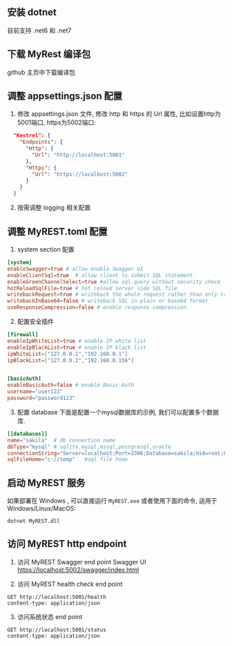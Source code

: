 ## 安装 dotnet
目前支持 .net6 和 .net7

## 下载 MyRest 编译包
github 主页中下载编译包

## 调整 appsettings.json 配置 
1. 修改 appsettings.json 文件, 修改 http 和 https 的 Url 属性, 比如设置http为5001端口, https为5002端口:

```json
  "Kestrel": {
    "Endpoints": {
      "Http": {
        "Url": "http://localhost:5001"
      },
      "Https": {
        "Url": "https://localhost:5002"
      }
    }
  }
```

2. 按需调整 logging 相关配置 

## 调整 MyREST.toml  配置 
1. system section 配置 
```toml
[system]
enableSwagger=true # allow enable Swagger UI
enableClientSql=true  # allow client to submit SQL statement. 
enableGreenChannelSelect=true #allow sql query without security check 
hotReloadSqlFile=true # hot reload server side SQL file 
writebackRequest=true # writeback the whole request rather than only traceId
writebackInBase64=false # writeback SQL in plain or base64 format
useResponseCompression=false # enable response compression
```

2. 配置安全插件
```toml
[firewall]
enableIpWhiteList=true # enable IP white list
enableIpBlackList=true # enable IP black list
ipWhiteList=["127.0.0.1","192.168.0.1"]
ipBlackList=["127.0.0.2","192.168.0.156"]


[basicAuth]
enableBasicAuth=false # enable Basic Auth
username="user123"
password="password123"

```

3. 配置 database 
下面是配置一个mysql数据库的示例, 我们可以配置多个数据库. 
```toml
[[databases]]
name="sakila"  # db connection name 
dbType="mysql" # sqlite,mysql,mssql,postgresql,oracle
connectionString="Server=localhost;Port=3306;Database=sakila;Uid=root;Pwd=TOOR;"    
sqlFileHome="c://temp"   #sql file home
```

## 启动 MyREST 服务 
如果部署在 Windows , 可以直接运行 `MyREST.exe`
或者使用下面的命令, 适用于Windows/Linux/MacOS: 
```shell
dotnet MyREST.dll
```


## 访问 MyREST http endpoint
1. 访问 MyREST Swagger end point
Swagger UI <https://localhost:5002/swagger/index.html>

2. 访问 MyREST health check end point
```
GET http://localhost:5001/health
content-type: application/json
```

3. 访问系统状态 end point
```
GET http://localhost:5001/status
content-type: application/json
```

